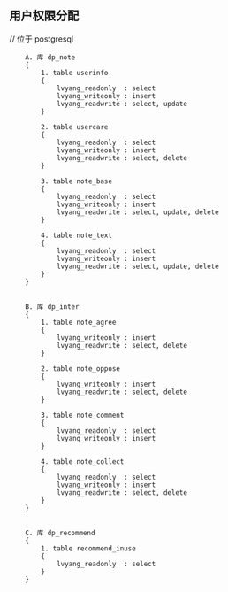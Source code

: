 ## 用户权限分配 ##

// 位于 postgresql

        A. 库 dp_note
        {
            1. table userinfo
            {
                lvyang_readonly  : select
                lvyang_writeonly : insert
                lvyang_readwrite : select, update
            }
            
            2. table usercare
            {
                lvyang_readonly  : select
                lvyang_writeonly : insert
                lvyang_readwrite : select, delete
            }
            
            3. table note_base
            {
                lvyang_readonly  : select
                lvyang_writeonly : insert
                lvyang_readwrite : select, update, delete
            }
            
            4. table note_text
            {
                lvyang_readonly  : select
                lvyang_writeonly : insert
                lvyang_readwrite : select, update, delete
            }
        }


        B. 库 dp_inter
        {
            1. table note_agree
            {
                lvyang_writeonly : insert
                lvyang_readwrite : select, delete
            }
            
            2. table note_oppose
            {
                lvyang_writeonly : insert
                lvyang_readwrite : select, delete
            }
            
            3. table note_comment
            {
                lvyang_readonly  : select
                lvyang_writeonly : insert
            }
            
            4. table note_collect
            {
                lvyang_readonly  : select
                lvyang_writeonly : insert
                lvyang_readwrite : select, delete
            }
        }
        
        
        C. 库 dp_recommend
        {
            1. table recommend_inuse
            {
                lvyang_readonly  : select
            }
        }
